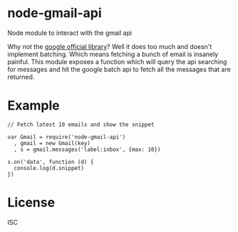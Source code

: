 node-gmail-api
==============

Node module to interact with the gmail api

Why not the [google official library](https://github.com/google/google-api-nodejs-client)? Well it does too much and doesn't implement batching.
Which means fetching a bunch of email is insanely painful. This module exposes a function which will query the api searching for messages and hit the google
batch api to fetch all the messages that are returned.

Example
=======

```
// Fetch latest 10 emails and show the snippet

var Gmail = require('node-gmail-api')
  , gmail = new Gmail(key)
  , s = gmail.messages('label:inbox', {max: 10})

s.on('data', function (d) {
  console.log(d.snippet)
})
```

License
=======
ISC
